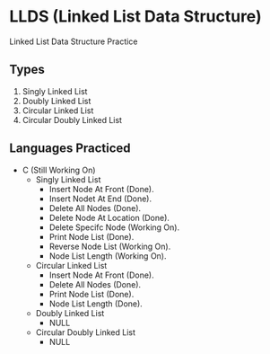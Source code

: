 # LLDS (Linked List Data Structure)
Linked List Data Structure Practice

## Types
1. Singly Linked List
2. Doubly Linked List
3. Circular Linked List
4. Circular Doubly Linked List

## Languages Practiced 
- C (Still Working On)
  - Singly Linked List
    - Insert Node At Front (Done).
    - Insert Nodet At End (Done).
    - Delete All Nodes (Done).
    - Delete Node At Location (Done).
    - Delete Specifc Node (Working On).
    - Print Node List (Done).
    - Reverse Node List (Working On).
    - Node List Length (Working On).
  - Circular Linked List
    - Insert Node At Front (Done).
    - Delete All Nodes (Done).
    - Print Node List (Done).
    - Node List Length (Done).
  - Doubly Linked List
    - NULL
  - Circular Doubly Linked List
    - NULL